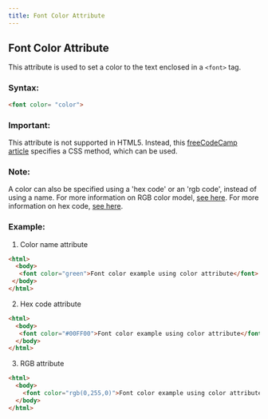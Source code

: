 ```yaml
---
title: Font Color Attribute
---
```


## Font Color Attribute
This attribute is used to set a color to the text enclosed in a ```<font>``` tag.

### Syntax:
 ```html
 <font color= "color">
 ```
 
### Important:
This attribute is not supported in HTML5. Instead, this [freeCodeCamp article](https://guide.freecodecamp.org/css/colors) specifies a CSS method, which can be used.

### Note:
A color can also be specified using a 'hex code' or an 'rgb code', instead of using a name. For more information on RGB color model, [see here](https://en.wikipedia.org/wiki/RGB_color_model). For more information on hex code, [see here](https://en.wikipedia.org/wiki/Hexadecimal).
 
### Example:
1. Color name attribute
```html
<html>
  <body>
   <font color="green">Font color example using color attribute</font>
 </body>
</html>
```
2. Hex code attribute
```html
<html>
  <body>
   <font color="#00FF00">Font color example using color attribute</font>
  </body>
</html>
```
3. RGB attribute
```html
<html>
  <body>
    <font color="rgb(0,255,0)">Font color example using color attribute</font>
  </body>
</html>
```
